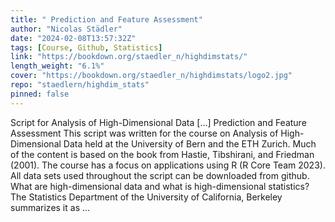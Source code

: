 ```yaml
---
title: " Prediction and Feature Assessment"
author: "Nicolas Städler"
date: "2024-02-08T13:57:32Z"
tags: [Course, Github, Statistics]
link: "https://bookdown.org/staedler_n/highdimstats/"
length_weight: "6.1%"
cover: "https://bookdown.org/staedler_n/highdimstats/logo2.jpg"
repo: "staedlern/highdim_stats"
pinned: false
---
```


Script for Analysis of High-Dimensional Data [...] Prediction and Feature Assessment This script was written for the course on Analysis of High-Dimensional Data held at the University of Bern and the ETH Zurich. Much of the content is based on the book from Hastie, Tibshirani, and Friedman (2001). The course has a focus on applications using R (R Core Team 2023). All data sets used throughout the script can be downloaded from github. What are high-dimensional data and what is high-dimensional statistics? The Statistics Department of the University of California, Berkeley summarizes it as ...
